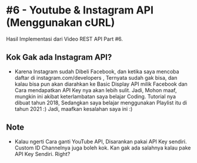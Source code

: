 # #6 - Youtube & Instagram API (Menggunakan cURL)
Hasil Implementasi dari Video REST API Part #6.

## Kok Gak ada Instagram API?
- Karena Instagram sudah Dibeli Facebook, dan ketika saya mencoba daftar di instagram.com/developers , Ternyata sudah gak bisa, dan kalau bisa pun akan diarahkan ke Basic Display API milik Facebook dan Cara mendapatkan API Key nya akan lebih sulit. Jadi, Mohon maaf, mungkin ini akibat keterlambatan saya belajar Coding. Tutorial nya dibuat tahun 2018, Sedangkan saya belajar menggunakan Playlist itu di tahun 2021 :) Jadi, maafkan kesalahan saya ini :)

## Note
- Kalau ngerti Cara ganti YouTube API, Disarankan pakai API Key sendiri. Custom ID Channelnya juga boleh kok. Kan gak ada salahnya kalau pake API Key Sendiri. Right?
